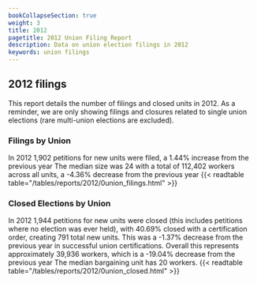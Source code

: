 ```yaml
---
bookCollapseSection: true
weight: 3
title: 2012
pagetitle: 2012 Union Filing Report
description: Data on union election filings in 2012
keywords: union filings
---
```


## 2012 filings

This report details the number of filings and closed units in 2012. As a reminder, we are only showing filings and closures related to single union elections (rare multi-union elections are excluded).

### Filings by Union
In 2012 1,902 petitions for new units were filed, a 1.44% increase from the previous year The median size was 24 with a total of 112,402 workers across all units, a -4.36% decrease from the previous year
{{< readtable table="/tables/reports/2012/0union_filings.html" >}}

### Closed Elections by Union
In 2012 1,944 petitions for new units were closed (this includes petitions where no election was ever held), with 40.69% closed with a certification order, creating 791 total new units. This was a -1.37% decrease from the previous year in successful union certifications. Overall this represents approximately 39,936 workers, which is a -19.04% decrease from the previous year The median bargaining unit has 20 workers.
{{< readtable table="/tables/reports/2012/0union_closed.html" >}}
